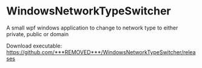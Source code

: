 # WindowsNetworkTypeSwitcher
A small wpf windows application to change to network type to either private, public or domain

Download executable:
https://github.com/***REMOVED***/WindowsNetworkTypeSwitcher/releases
